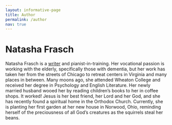 ```yaml
---
layout: informative-page
title: Author
permalink: /author
nav: true
---
```


# Natasha Frasch

<div id="portrait-container">
	<div id="portrait-wrapper">
		<div id="portrait" class="author-picture"></div>
		<div id="portrait" class="young-author-picture"></div>
	</div>
</div>

Natasha Frasch is a [writer](/blog.html) and pianist-in-training.  Her vocational passion is working with the elderly, specifically those with dementia, but her work has taken her from the streets of Chicago to retreat centers in Virginia and many places in between.  Many moons ago, she attended Wheaton College and received her degree in Psychology and English Literature.  Her newly married husband wooed her by reading children’s books to her in coffee shops.  It worked!  Jesus is her best friend, her Lord and her God, and she has recently found a spiritual home in the Orthodox Church.  Currently, she is planting her first garden at her new house in Norwood, Ohio, reminding herself of the preciousness of all God’s creatures as the squirrels steal her beans. 
